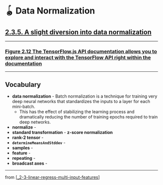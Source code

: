 # 🪀 Data Normalization

## [**2.3.5.** A slight diversion into data normalization](https://livebook.manning.com/book/deep-learning-with-javascript/chapter-2/214)

---

### [**Figure 2.12** The TensorFlow.js API documentation allows you to explore and interact with the TensorFlow API right within the documentation](https://livebook.manning.com/book/deep-learning-with-javascript/chapter-2/ch02fig12)

---

## **Vocabulary**

- **data normalization** - Batch normalization is a technique for training very deep neural networks that standardizes the inputs to a layer for each mini-batch.
  - This has the effect of stabilizing the learning process and dramatically reducing the number of training epochs required to train deep networks.
- **normalize** -
- **standard transformation** - **z-score normalization**
- **rank-2 tensor** -
- **`determineMeansAndStddev`** -
- **samples** -
- **feature** -
- **repeating** -
- **broadcast axes** -

---

from [[_2-3-linear-regress-multi-input-features]]

[//begin]: # "Autogenerated link references for markdown compatibility"
[_2-3-linear-regress-multi-input-features]: _2-3-linear-regress-multi-input-features.md "🪀 Linear Regress Multi-Input Features"
[//end]: # "Autogenerated link references"
